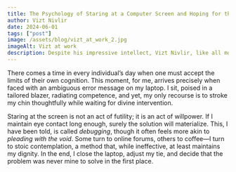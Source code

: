 ```yaml
---
title: The Psychology of Staring at a Computer Screen and Hoping for the Best
author: Vizt Nivlir
date: 2024-06-01
tags: ["post"]
image: /assets/blog/vizt_at_work_2.jpg
imageAlt: Vizt at work
description: Despite his impressive intellect, Vizt Nivlir, like all modern professionals, finds himself engaging in the ancient ritual of staring blankly at a screen, willing the work to complete itself.
---
```


There comes a time in every individual’s day when one must accept the limits of their own cognition. This moment, for me, arrives precisely when faced with an ambiguous error message on my laptop. I sit, poised in a tailored blazer, radiating competence, and yet, my only recourse is to stroke my chin thoughtfully while waiting for divine intervention.

Staring at the screen is not an act of futility; it is an act of willpower. If I maintain eye contact long enough, surely the solution will materialize. This, I have been told, is called _debugging_, though it often feels more akin to _pleading with the void_. Some turn to online forums, others to coffee—I turn to stoic contemplation, a method that, while ineffective, at least maintains my dignity. In the end, I close the laptop, adjust my tie, and decide that the problem was never mine to solve in the first place.
